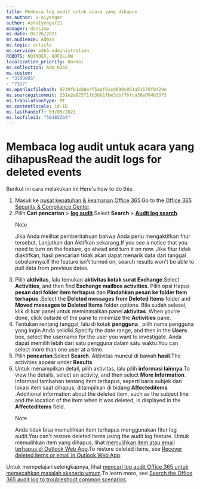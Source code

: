 ```yaml
---
title: Membaca log audit untuk acara yang dihapus
ms.author: v-aiyengar
author: AshaIyengar21
manager: dansimp
ms.date: 02/26/2021
ms.audience: Admin
ms.topic: article
ms.service: o365-administration
ROBOTS: NOINDEX, NOFOLLOW
localization_priority: Normal
ms.collection: Adm_O365
ms.custom:
- "3100005"
- "7327"
ms.openlocfilehash: 9739fb1eb8e4f5adf81cd699c851a51176f0429e
ms.sourcegitcommit: 251e2e82571fb3bb1fbe3dbf7bfca30e004b3373
ms.translationtype: MT
ms.contentlocale: id-ID
ms.lasthandoff: 03/05/2021
ms.locfileid: "50482264"
---
```

# <a name="read-the-audit-logs-for-deleted-events"></a><span data-ttu-id="e2186-102">Membaca log audit untuk acara yang dihapus</span><span class="sxs-lookup"><span data-stu-id="e2186-102">Read the audit logs for deleted events</span></span>

<span data-ttu-id="e2186-103">Berikut ini cara melakukan ini:</span><span class="sxs-lookup"><span data-stu-id="e2186-103">Here's how to do this:</span></span>

1. <span data-ttu-id="e2186-104">Masuk ke [pusat kepatuhan & keamanan Office 365](https://go.microsoft.com/fwlink/p/?linkid=2077143).</span><span class="sxs-lookup"><span data-stu-id="e2186-104">Go to the [Office 365 Security & Compliance Center](https://go.microsoft.com/fwlink/p/?linkid=2077143).</span></span>
1. <span data-ttu-id="e2186-105">Pilih **Cari pencarian**  >  [**log audit**](https://go.microsoft.com/fwlink/?linkid=2103759).</span><span class="sxs-lookup"><span data-stu-id="e2186-105">Select **Search** > [**Audit log search**](https://go.microsoft.com/fwlink/?linkid=2103759).</span></span>
    > [!NOTE]
    > <span data-ttu-id="e2186-106">Jika Anda melihat pemberitahuan bahwa Anda perlu mengaktifkan fitur tersebut, Lanjutkan dan Aktifkan sekarang.</span><span class="sxs-lookup"><span data-stu-id="e2186-106">If you see a notice that you need to turn on the feature, go ahead and turn it on now.</span></span> <span data-ttu-id="e2186-107">Jika fitur tidak diaktifkan, hasil pencarian tidak akan dapat menarik data dari tanggal sebelumnya.</span><span class="sxs-lookup"><span data-stu-id="e2186-107">If the feature isn't turned on, search results won't be able to pull data from previous dates.</span></span>
1. <span data-ttu-id="e2186-108">Pilih **aktivitas**, lalu temukan **aktivitas kotak surat Exchange**.</span><span class="sxs-lookup"><span data-stu-id="e2186-108">Select **Activities**, and then find **Exchange mailbox activities**.</span></span> <span data-ttu-id="e2186-109">Pilih opsi Hapus **pesan dari folder Item terhapus** dan **Pindahkan pesan ke folder Item terhapus** .</span><span class="sxs-lookup"><span data-stu-id="e2186-109">Select the **Deleted messages from Deleted Items** folder and **Moved messages to Deleted Items** folder options.</span></span> <span data-ttu-id="e2186-110">Bila sudah selesai, klik di luar panel untuk meminimalkan panel **aktivitas** .</span><span class="sxs-lookup"><span data-stu-id="e2186-110">When you're done, click outside of the pane to minimize the **Activities** pane.</span></span>
1. <span data-ttu-id="e2186-111">Tentukan rentang tanggal, lalu di kotak **pengguna** , pilih nama pengguna yang ingin Anda selidiki.</span><span class="sxs-lookup"><span data-stu-id="e2186-111">Specify the date range, and then in the **Users** box, select the username for the user you want to investigate.</span></span> <span data-ttu-id="e2186-112">Anda dapat memilih lebih dari satu pengguna dalam satu waktu.</span><span class="sxs-lookup"><span data-stu-id="e2186-112">You can select more than one user at a time.</span></span>
1. <span data-ttu-id="e2186-113">Pilih **pencarian**.</span><span class="sxs-lookup"><span data-stu-id="e2186-113">Select **Search**.</span></span> <span data-ttu-id="e2186-114">Aktivitas muncul di bawah **hasil**.</span><span class="sxs-lookup"><span data-stu-id="e2186-114">The activities appear under **Results**.</span></span>
1. <span data-ttu-id="e2186-115">Untuk menampilkan detail, pilih aktivitas, lalu pilih **informasi lainnya**.</span><span class="sxs-lookup"><span data-stu-id="e2186-115">To view the details, select an activity, and then select **More Information**.</span></span> <span data-ttu-id="e2186-116">Informasi tambahan tentang item terhapus, seperti baris subjek dan lokasi item saat dihapus, ditampilkan di bidang **Affecteditems** .</span><span class="sxs-lookup"><span data-stu-id="e2186-116">Additional information about the deleted item, such as the subject line and the location of the item when it was deleted, is displayed in the **AffectedItems** field.</span></span>
    > [!NOTE]
    > <span data-ttu-id="e2186-117">Anda tidak bisa memulihkan item terhapus menggunakan fitur log audit.</span><span class="sxs-lookup"><span data-stu-id="e2186-117">You can't restore deleted items using the audit log feature.</span></span> <span data-ttu-id="e2186-118">Untuk memulihkan item yang dihapus, lihat [memulihkan item atau email terhapus di Outlook Web App](https://go.microsoft.com/fwlink/?linkid=2103759).</span><span class="sxs-lookup"><span data-stu-id="e2186-118">To restore deleted items, see [Recover deleted items or email in Outlook Web App](https://go.microsoft.com/fwlink/?linkid=2103759).</span></span>

<span data-ttu-id="e2186-119">Untuk mempelajari selengkapnya, lihat [mencari log audit Office 365 untuk memecahkan masalah skenario umum](https://go.microsoft.com/fwlink/?linkid=2103944).</span><span class="sxs-lookup"><span data-stu-id="e2186-119">To learn more, see [Search the Office 365 audit log to troubleshoot common scenarios](https://go.microsoft.com/fwlink/?linkid=2103944).</span></span>
